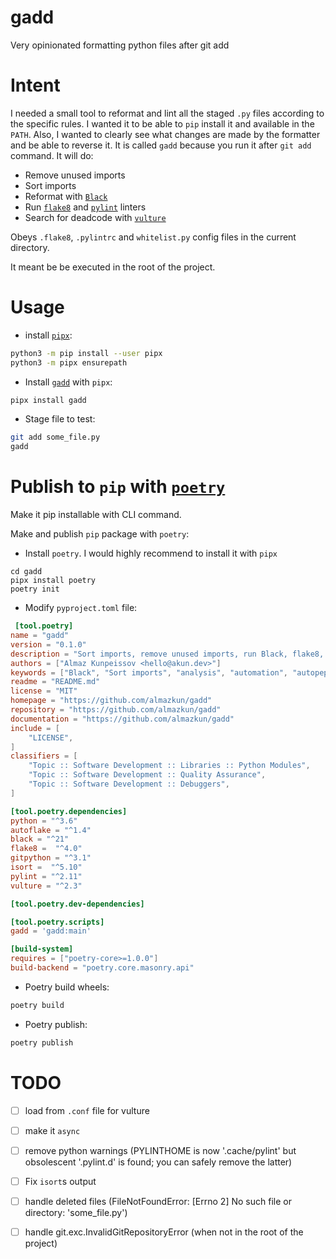 # gadd
Very opinionated formatting python files after git add

# Intent
I needed a small tool to reformat and lint all the staged `.py` files according to the specific rules. I wanted it to be able to `pip` install it and available in the `PATH`. Also, I wanted to clearly see what changes are made by the formatter and be able to reverse it. It is called `gadd` because you run it after `git add` command.
It will do:
* Remove unused imports
* Sort imports
* Reformat with [`Black`](https://github.com/psf/black)
* Run [`flake8`](https://github.com/PyCQA/pylint) and [`pylint`](https://github.com/PyCQA/flake8) linters
* Search for deadcode with [`vulture`](https://github.com/jendrikseipp/vulture)

Obeys `.flake8`, `.pylintrc` and `whitelist.py` config files in the current directory.

It meant be be executed in the root of the project.

# Usage
* install [`pipx`](https://github.com/pypa/pipx):
```bash
python3 -m pip install --user pipx
python3 -m pipx ensurepath
```
* Install [`gadd`](https://pypi.org/project/gadd/) with `pipx`:
```bash
pipx install gadd
```
* Stage file to test:
```bash
git add some_file.py
gadd
```

# Publish to `pip` with [`poetry`](https://python-poetry.org)
Make it pip installable with CLI command.

Make and publish `pip` package with `poetry`:

* Install `poetry`. I would highly recommend to install it with `pipx`

```
cd gadd
pipx install poetry
poetry init
```
* Modify `pyproject.toml` file:
```toml
 [tool.poetry]
name = "gadd"
version = "0.1.0"
description = "Sort imports, remove unused imports, run Black, flake8, pylint, vulture in one go for al staged .py files"
authors = ["Almaz Kunpeissov <hello@akun.dev>"]
keywords = ["Black", "Sort imports", "analysis", "automation", "autopep8", "code", "flake8", "formatter", "gofmt", "lint", "linter", "pyfmt", "pylint", "python", "remove unused imports", "rustfmt", "static", "vulture", "yapf"]
readme = "README.md"
license = "MIT"
homepage = "https://github.com/almazkun/gadd"
repository = "https://github.com/almazkun/gadd"
documentation = "https://github.com/almazkun/gadd"
include = [
    "LICENSE",
]
classifiers = [
    "Topic :: Software Development :: Libraries :: Python Modules",
    "Topic :: Software Development :: Quality Assurance",
    "Topic :: Software Development :: Debuggers",
]

[tool.poetry.dependencies]
python = "^3.6"
autoflake = "^1.4"
black = "^21"
flake8 =  "^4.0"
gitpython = "^3.1"
isort =  "^5.10"
pylint = "^2.11"
vulture = "^2.3"

[tool.poetry.dev-dependencies]

[tool.poetry.scripts]
gadd = 'gadd:main'

[build-system]
requires = ["poetry-core>=1.0.0"]
build-backend = "poetry.core.masonry.api"
```
* Poetry build wheels:
```bash 
poetry build
```
* Poetry publish:
```bash
poetry publish
```


# TODO
* [ ] load from `.conf` file for vulture
* [ ] make it `async`
* [ ] remove python warnings (PYLINTHOME is now '.cache/pylint' but obsolescent '.pylint.d' is found; you can safely remove the latter)
* [ ] Fix `isort`s output
* [ ] handle deleted files (FileNotFoundError: [Errno 2] No such file or directory: 'some_file.py')
* [ ] handle git.exc.InvalidGitRepositoryError (when not in the root of the project)



